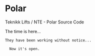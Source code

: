 # Polar

Teknikk Lifts / NTE - Polar Source Code 

  The time is here...
  
    They have been working without notice...
    
      Now it's open.
      

